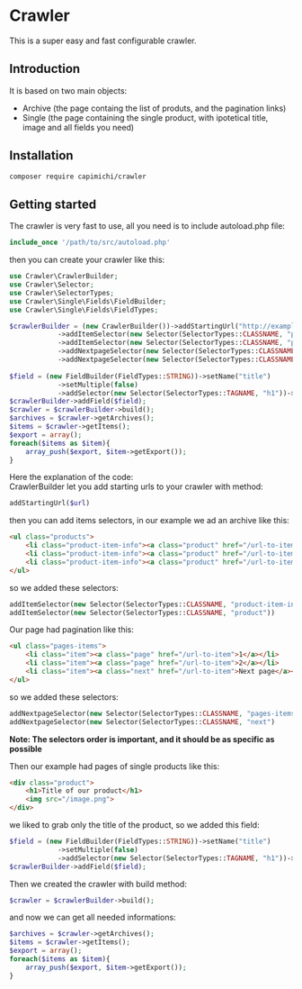 # Crawler
This is a super easy and fast configurable crawler.

## Introduction
It is based on two main objects:

* Archive (the page containg the list of produts, and the pagination links)
* Single (the page containing the single product, with ipotetical title, image and all fields you need)

## Installation

```sh
composer require capimichi/crawler
```

## Getting started
The crawler is very fast to use, all you need is to include autoload.php file:
```php
include_once '/path/to/src/autoload.php'
```
then you can create your crawler like this:
```php
use Crawler\CrawlerBuilder;
use Crawler\Selector;
use Crawler\SelectorTypes;
use Crawler\Single\Fields\FieldBuilder;
use Crawler\Single\Fields\FieldTypes;

$crawlerBuilder = (new CrawlerBuilder())->addStartingUrl("http://example-archive.com/products")
            ->addItemSelector(new Selector(SelectorTypes::CLASSNAME, "product-item-info"))
            ->addItemSelector(new Selector(SelectorTypes::CLASSNAME, "product"))
            ->addNextpageSelector(new Selector(SelectorTypes::CLASSNAME, "pages-items"))
            ->addNextpageSelector(new Selector(SelectorTypes::CLASSNAME, "next"));
            
$field = (new FieldBuilder(FieldTypes::STRING))->setName("title")
            ->setMultiple(false)
            ->addSelector(new Selector(SelectorTypes::TAGNAME, "h1"))->build();
$crawlerBuilder->addField($field);
$crawler = $crawlerBuilder->build();
$archives = $crawler->getArchives();
$items = $crawler->getItems();
$export = array();
foreach($items as $item){
    array_push($export, $item->getExport());
}
```
Here the explanation of the code: <br>
CrawlerBuilder let you add starting urls to your crawler with method:
```php
addStartingUrl($url)
```
then you can add items selectors, in our example we ad an archive like this:
```html
<ul class="products">
    <li class="product-item-info"><a class="product" href="/url-to-item"></a>...</li>
    <li class="product-item-info"><a class="product" href="/url-to-item"></a>...</li>
    <li class="product-item-info"><a class="product" href="/url-to-item"></a>...</li>
</ul>
```
so we added these selectors:
```php
addItemSelector(new Selector(SelectorTypes::CLASSNAME, "product-item-info"))
addItemSelector(new Selector(SelectorTypes::CLASSNAME, "product"))
```
Our page had pagination like this:
```html
<ul class="pages-items">
    <li class="item"><a class="page" href="/url-to-item">1</a></li>
    <li class="item"><a class="page" href="/url-to-item">2</a></li>
    <li class="item"><a class="next" href="/url-to-item">Next page</a></li>
</ul>
```
so we added these selectors:
```php
addNextpageSelector(new Selector(SelectorTypes::CLASSNAME, "pages-items"))
addNextpageSelector(new Selector(SelectorTypes::CLASSNAME, "next")
```
<b>Note: The selectors order is important, and it should be as specific as possible</b>

Then our example had pages of single products like this:
```html
<div class="product">
    <h1>Title of our product</h1>
    <img src="/image.png">
</div> 
```
we liked to grab only the title of the product, so we added this field:
```php
$field = (new FieldBuilder(FieldTypes::STRING))->setName("title")
            ->setMultiple(false)
            ->addSelector(new Selector(SelectorTypes::TAGNAME, "h1"))->build();
$crawlerBuilder->addField($field);
```
Then we created the crawler with build method:
```php
$crawler = $crawlerBuilder->build();
```
and now we can get all needed informations:
```php
$archives = $crawler->getArchives();
$items = $crawler->getItems();
$export = array();
foreach($items as $item){
    array_push($export, $item->getExport());
}
```
